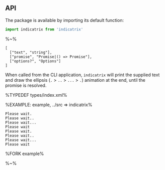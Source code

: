 ## API

The package is available by importing its default function:

```js
import indicatrix from 'indicatrix'
```

%~%

```## async indicatrix => *
[
  ["text", "string"],
  ["promise", "Promise|() => Promise"],
  ["options?", "Options"]
]
```

When called from the CLI application, `indicatrix` will print the supplied text and draw the ellipsis (`.` > `..` > `...` > `.`) animation at the end, until the promise is resolved.

%TYPEDEF types/index.xml%

%EXAMPLE: example, ../src => indicatrix%
```
Please wait.
Please wait..
Please wait...
Please wait
Please wait.
Please wait..
Please wait...
Please wait
```
%FORK example%

%~%